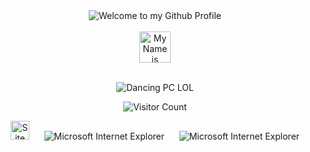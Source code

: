 <!-- "Hero" Header -->
<div align="center">
  <img src="https://github.com/cprite/cprite/blob/master/images/welcome.png?raw=true" style="max-width: 100%;" alt="Welcome to my Github Profile" />
  <br />
  <br />
  <img height="50" alt="My Name is Nikolay and I like Python" src="images/personal_note.svg" />
  <br />
  <br />

</div>

<div align="center">
<!-- <a href="https://github.com/cprite/cprite/issues/1"><img src="images/guestbook.svg"></a> 
</div> -->

<!-- Guestbook -->
<!-- /Guestbook -->

<!-- Footer -->

<div align="center">

<!-- <img height="120" alt="Thanks for visiting me" width="100%" src="https://raw.githubusercontent.com/cprite/cprite/master/images/marquee.svg" /> -->
![Dancing PC LOL](https://media.giphy.com/media/Vf3ZKdillTMOOaOho0/giphy.gif)
<br />

![Visitor Count](https://profile-counter.glitch.me/cpriteTest/count.svg)


<img src="https://raw.githubusercontent.com/cprite/cpriteTest/master/images/notepad.gif" alt="Site created with Notepad" height="30" />
<!-- "margin-right: whatever;" -->
<span>&nbsp;&nbsp;&nbsp;&nbsp;</span>  
<img src="https://raw.githubusercontent.com/cprite/cpriteTest/master/images/ie_logo.gif" alt="Microsoft Internet Explorer" />
<span>&nbsp;&nbsp;&nbsp;&nbsp;</span>  
<img src="https://raw.githubusercontent.com/cprite/cpriteTest/master/images/noframes.gif" alt="Microsoft Internet Explorer" />

</div>
